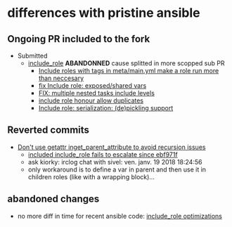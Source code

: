 # differences with pristine ansible

## Ongoing PR included to the fork
- Submitted
    - [include_role](https://github.com/ansible/ansible/pull/32565)
      **ABANDONNED** cause splitted in more scopped sub PR
        - [Include roles with tags in meta/main.yml make a role run more than neccesary](https://github.com/ansible/ansible/pull/35133)
        - [fix Include role: exposed/shared vars](https://github.com/ansible/ansible/pull/35131)
        - [FIX: multiple nested tasks include levels](https://github.com/ansible/ansible/pull/35107)
        - [include role honour allow duplicates](https://github.com/ansible/ansible/pull/35132)
        - [Include role: serialization: (de)pickling support](https://github.com/ansible/ansible/pull/35134)
    

## Reverted commits
- [Don't use getattr inget_parent_attribute to avoid recursion issues](https://github.com/ansible/ansible/commit/0b7d78d67f962a2605c84a39fb3c8ef449701264)
    - [included include_role fails to escalate since ebf971f](https://github.com/ansible/ansible/issues/35065)
    - ask kiorky: irclog chat with sivel:  ven. janv. 19 2018 18:24:56
    - only workaround is to define a var in parent and then use it in children roles (like with a wrapping block)...
## abandoned changes
- no more diff in time for recent ansible code: [include_role optimizations](https://github.com/ansible/ansible/commit/bf9fb2bc503da692be788eabdd0c7746ae7318d1)
